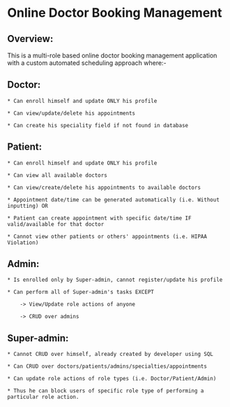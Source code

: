 # Online Doctor Booking Management

## Overview: 
This is a multi-role based online doctor booking management application with a custom automated scheduling approach where:-

## Doctor:

    * Can enroll himself and update ONLY his profile

    * Can view/update/delete his appointments

    * Can create his speciality field if not found in database

## Patient:

    * Can enroll himself and update ONLY his profile

    * Can view all available doctors

    * Can view/create/delete his appointments to available doctors

    * Appointment date/time can be generated automatically (i.e. Without inputting) OR

    * Patient can create appointment with specific date/time IF valid/available for that doctor

    * Cannot view other patients or others' appointments (i.e. HIPAA Violation)


## Admin:

    * Is enrolled only by Super-admin, cannot register/update his profile

    * Can perform all of Super-admin's tasks EXCEPT

        -> View/Update role actions of anyone

        -> CRUD over admins

## Super-admin:

    * Cannot CRUD over himself, already created by developer using SQL

    * Can CRUD over doctors/patients/admins/specialties/appointments

    * Can update role actions of role types (i.e. Doctor/Patient/Admin)

    * Thus he can block users of specific role type of performing a particular role action.
